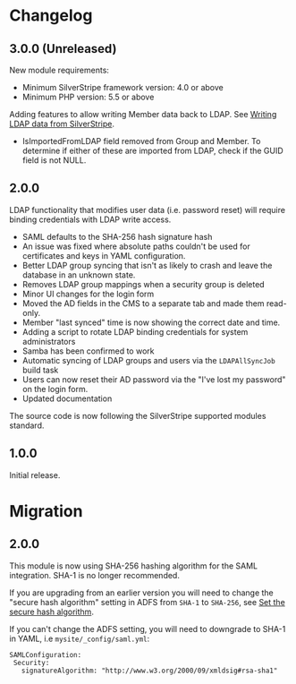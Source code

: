 # Changelog

## 3.0.0 (Unreleased)

New module requirements:

 - Minimum SilverStripe framework version: 4.0 or above
 - Minimum PHP version: 5.5 or above

Adding features to allow writing Member data back to LDAP.
See [Writing LDAP data from SilverStripe](docs/en/developer.md#writing-ldap-data-from-silverstripe).

 - IsImportedFromLDAP field removed from Group and Member. To determine if
   either of these are imported from LDAP, check if the GUID field is not NULL.

## 2.0.0

LDAP functionality that modifies user data (i.e. password reset) will require
binding credentials with LDAP write access.

 - SAML defaults to the SHA-256 hash signature hash
 - An issue was fixed where absolute paths couldn't be used for certificates and
   keys in YAML configuration.
 - Better LDAP group syncing that isn't as likely to crash and leave the database
   in an unknown state.
 - Removes LDAP group mappings when a security group is deleted
 - Minor UI changes for the login form
 - Moved the AD fields in the CMS to a separate tab and made them read-only.
 - Member "last synced" time is now showing the correct date and time.
 - Adding a script to rotate LDAP binding credentials for system administrators
 - Samba has been confirmed to work
 - Automatic syncing of LDAP groups and users via the `LDAPAllSyncJob` build task
 - Users can now reset their AD password via the "I've lost my password" on the
   login form.
 - Updated documentation

The source code is now following the SilverStripe supported modules standard.

## 1.0.0

Initial release.

# Migration

## 2.0.0

This module is now using SHA-256 hashing algorithm for the SAML integration.
SHA-1 is no longer recommended.

If you are upgrading from an earlier version you will need to change the "secure
hash algorithm" setting in ADFS from `SHA-1` to `SHA-256`, see
[Set the secure hash algorithm](docs/en/adfs.md#set-the-secure-hash-algorithm).

If you can't change the ADFS setting, you will need to downgrade to SHA-1
in YAML, i.e `mysite/_config/saml.yml`:

```
SAMLConfiguration:
 Security:
   signatureAlgorithm: "http://www.w3.org/2000/09/xmldsig#rsa-sha1"
```
